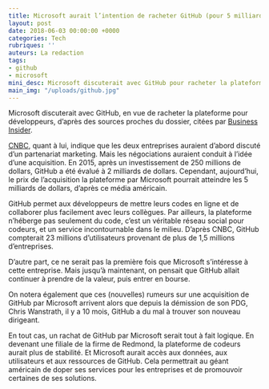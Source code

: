 ```yaml
---
title: Microsoft aurait l’intention de racheter GitHub (pour 5 milliards de dollars)
layout: post
date: 2018-06-03 00:00:00 +0000
categories: Tech
rubriques: ''
auteurs: La redaction
tags:
- github
- microsoft
mini_desc: Microsoft discuterait avec GitHub pour racheter la plateforme pour développeurs.
main_img: "/uploads/github.jpg"
---
```

Microsoft discuterait avec GitHub, en vue de racheter la plateforme pour développeurs, d’après des sources proches du dossier, citées par [Business Insider](http://www.businessinsider.com/2-billion-startup-github-could-be-for-sale-microsoft-2018-5).

[CNBC](https://www.cnbc.com/2018/06/01/microsoft--github-acquisition-talks-resume.html), quant à lui, indique que les deux entreprises auraient d’abord discuté d’un partenariat marketing. Mais les négociations auraient conduit à l’idée d’une acquisition. En 2015, après un investissement de 250 millions de dollars, GitHub a été évalué à 2 milliards de dollars. Cependant, aujourd’hui, le prix de l’acquisition la plateforme par Microsoft pourrait atteindre les 5 milliards de dollars, d’après ce média américain.

GitHub permet aux développeurs de mettre leurs codes en ligne et de collaborer plus facilement avec leurs collègues. Par ailleurs, la plateforme n’héberge pas seulement du code, c’est un véritable réseau social pour codeurs, et un service incontournable dans le milieu. D’après CNBC, GitHub compterait 23 millions d’utilisateurs provenant de plus de 1,5 millions d’entreprises.

D’autre part, ce ne serait pas la première fois que Microsoft s’intéresse à cette entreprise. Mais jusqu’à maintenant, on pensait que GitHub allait continuer à prendre de la valeur, puis entrer en bourse.

On notera également que ces (nouvelles) rumeurs sur une acquisition de GitHub par Microsoft arrivent alors que depuis la démission de son PDG, Chris Wanstrath, il y a 10 mois, GitHub a du mal à trouver son nouveau dirigeant.

En tout cas, un rachat de GitHub par Microsoft serait tout à fait logique. En devenant une filiale de la firme de Redmond, la plateforme de codeurs aurait plus de stabilité. Et Microsoft aurait accès aux données, aux utilisateurs et aux ressources de GitHub. Cela permettrait au géant américain de doper ses services pour les entreprises et de promouvoir certaines de ses solutions.